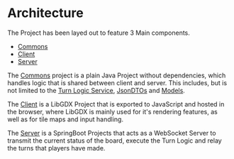 # Architecture

The Project has been layed out to feature 3 Main components.

- [Commons](Common.md)
- [Client](Client.md)
- [Server](Server.md)

The [Commons](Common.md) project is a plain Java Project without dependencies, which handles logic that is shared between client
and server. This includes, but is not limited to the [Turn Logic Service](Turn-Logic-Service.md),
[JsonDTOs](JsonDTOs.md) and [Models](Models.md).

The [Client](Client.md) is a LibGDX Project that is exported to JavaScript and hosted in the browser, where LibGDX is mainly used
for it's rendering features, as well as for tile maps and input handling.

The [Server](Server.md) is a SpringBoot Projects that acts as a WebSocket Server to transmit the current status of the board,
execute the Turn Logic and relay the turns that players have made.